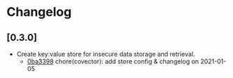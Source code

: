 # Changelog

## [0.3.0]

-   Create key:value store for insecure data storage and retrieval.
    -   [0ba3398](https://www.github.com/iotaledger/stronghold.rs/commit/0ba3398987dcbb168e210bc4b2b6e295e5a020c6) chore(covector): add store config & changelog on 2021-01-05
